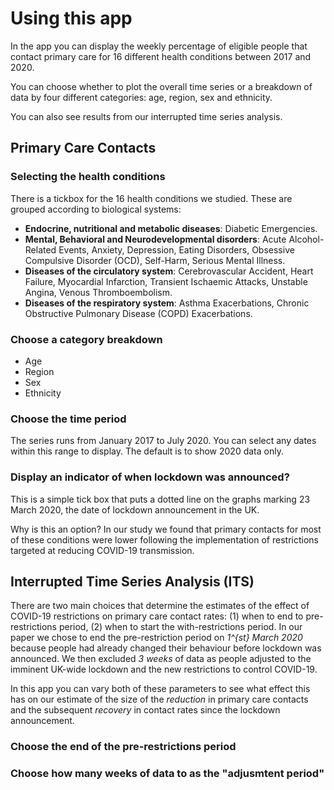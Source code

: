 # Using this app
In the app you can display the weekly percentage of eligible people that contact primary care for 16 different health conditions between 2017 and 2020. 

You can choose whether to plot the overall time series or a breakdown of data by four different categories: age, region, sex and ethnicity. 

You can also see results from our interrupted time series analysis. 

## Primary Care Contacts
### Selecting the health conditions 
There is a tickbox for the 16 health conditions we studied. These are grouped according to biological systems: 
- **Endocrine, nutritional and metabolic diseases**: Diabetic Emergencies.
- **Mental, Behavioral and Neurodevelopmental disorders**: Acute Alcohol-Related Events, Anxiety, Depression, Eating Disorders, Obsessive Compulsive Disorder (OCD), Self-Harm, Serious Mental Illness.
- **Diseases of the circulatory system**: Cerebrovascular Accident, Heart Failure, Myocardial Infarction, Transient Ischaemic Attacks, Unstable Angina, Venous Thromboembolism.
- **Diseases of the respiratory system**: Asthma Exacerbations, Chronic Obstructive Pulmonary Disease (COPD) Exacerbations.

### Choose a category breakdown 
- Age 
- Region 
- Sex 
- Ethnicity 

### Choose the time period
The series runs from January 2017 to July 2020. You can select any dates within this range to display. The default is to show 2020 data only. 

### Display an indicator of when lockdown was announced? 
This is a simple tick box that puts a dotted line on the graphs marking 23 March 2020, the date of lockdown announcement in the UK. 

Why is this an option? In our study we found that primary contacts for most of these conditions were lower following the implementation of restrictions targeted at reducing COVID-19 transmission.

## Interrupted Time Series Analysis (ITS)
There are two main choices that determine the estimates of the effect of COVID-19 restrictions on primary care contact rates: (1) when to end to pre-restrictions period, (2) when to start the with-restrictions period. In our paper we chose to end the pre-restriction period on *1^{st} March 2020* because people had already changed their behaviour before lockdown was announced. We then excluded *3 weeks* of data as people adjusted to the imminent UK-wide lockdown and the new restrictions to control COVID-19. 

In this app you can vary both of these parameters to see what effect this has on our estimate of the size of the _reduction_ in primary care contacts and the subsequent _recovery_ in contact rates since the lockdown announcement. 

### Choose the end of the pre-restrictions period

### Choose how many weeks of data to as the "adjusmtent period"

